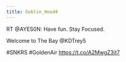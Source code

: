 ```yaml
---
title: Goblin_Hood4
---
```


RT @AYES0N: Have fun. Stay Focused. 

Welcome to The Bay @KDTrey5 

#SNKRS #GoldenAir https://t.co/A2MwgZ3it7